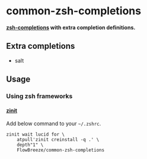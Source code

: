 common-zsh-completions
=============

**[zsh-completions](https://github.com/zsh-users/zsh-completions) with extra completion definitions.**

## Extra completions

- salt

## Usage

### Using zsh frameworks

#### [zinit](https://github.com/zdharma-continuum/zinit)

Add below command to your `~/.zshrc`.
```
zinit wait lucid for \
    atpull'zinit creinstall -q .' \
    depth"1" \
    FlowBreeze/common-zsh-completions
```
